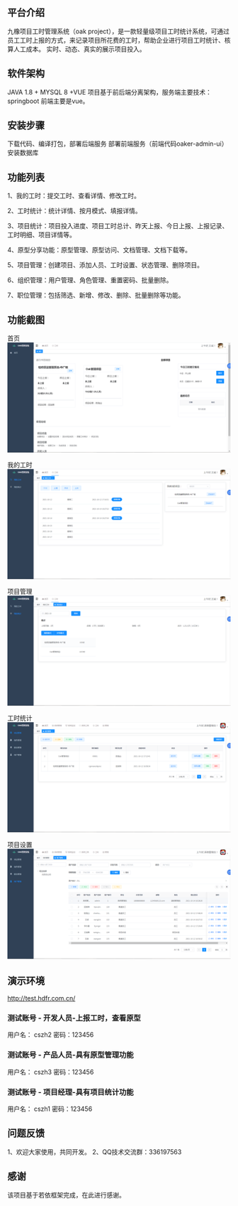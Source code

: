 ## 平台介绍
   九橡项目工时管理系统（oak project），是一款轻量级项目工时统计系统，可通过员工工时上报的方式，来记录项目所花费的工时，帮助企业进行项目工时统计、核算人工成本。
实时、动态、真实的展示项目投入。

## 软件架构
JAVA 1.8 +  MYSQL 8 +VUE
项目基于前后端分离架构，服务端主要技术：springboot  前端主要是vue。


## 安装步骤
下载代码、编译打包，部署后端服务
部署前端服务（前端代码oaker-admin-ui）
安装数据库


## 功能列表
1、我的工时：提交工时、查看详情、修改工时。

2、工时统计：统计详情、按月模式、填报详情。


3、项目统计：项目投入进度、项目工时总计、昨天上报、今日上报、上报记录、工时明细、项目详情等。


4、原型分享功能：原型管理、原型访问、文档管理、文档下载等。


5、项目管理：创建项目、添加人员、工时设置、状态管理、删除项目。


6、组织管理：用户管理、角色管理、重置密码、批量删除。


7、职位管理：包括筛选、新增、修改、删除、批量删除等功能。

## 功能截图
首页
![](document/img/1.png)

我的工时
![](document/img/2.png)

项目管理
![](document/img/3.png)

工时统计
![](document/img/4.png)


项目设置
![](document/img/5.png)


## 演示环境
http://test.hdfr.com.cn/
### 测试账号 - 开发人员-上报工时，查看原型
用户名： cszh2
密码：123456

### 测试账号 - 产品人员-具有原型管理功能
用户名： cszh3
密码：123456

### 测试账号 - 项目经理-具有项目统计功能
用户名： cszh1
密码：123456


## 问题反馈
1、欢迎大家使用，共同开发。
2、QQ技术交流群：336197563



## 感谢
该项目基于若依框架完成，在此进行感谢。
